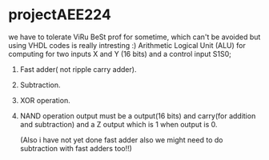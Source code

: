 # projectAEE224
we have to tolerate ViRu BeSt prof for sometime, which can't be avoided but using VHDL codes is really intresting :) Arithmetic Logical Unit (ALU) for computing for two inputs X and Y (16 bits) and a control input S1S0;

1. Fast adder( not ripple carry adder).
2. Subtraction.
3. XOR operation.
4. NAND operation output must be a output(16 bits) and carry(for addition and subtraction) and a Z output which is 1 when output is 0.
    
    (Also i have not yet done fast adder also we might need to do subtraction with fast adders too!!)
